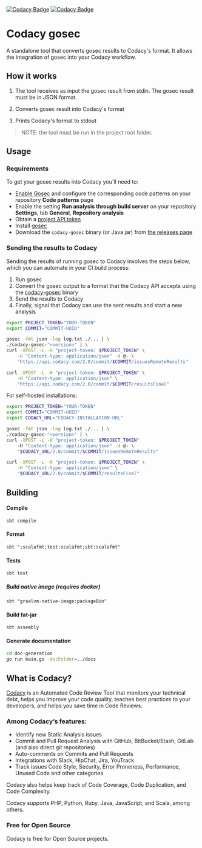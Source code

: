 [![Codacy Badge](https://api.codacy.com/project/badge/Grade/4895f1eeb40c4a348ad5f8d749a276be)](https://www.codacy.com?utm_source=github.com&utm_medium=referral&utm_content=codacy/codacy-gosec&utm_campaign=Badge_Grade)
[![Codacy Badge](https://api.codacy.com/project/badge/Coverage/4895f1eeb40c4a348ad5f8d749a276be)](https://www.codacy.com?utm_source=github.com&utm_medium=referral&utm_content=codacy/codacy-gosec&utm_campaign=Badge_Coverage)

# Codacy gosec

A standalone tool that converts gosec results to Codacy's format. It allows the integration of gosec into your Codacy workflow.

## How it works

1.  The tool receives as input the gosec result from stdin. The gosec result must be in JSON format.

2.  Converts gosec result into Codacy's format

3.  Prints Codacy's format to stdout

> NOTE: the tool must be run in the project root folder.

## Usage

### Requirements

To get your gosec results into Codacy you'll need to:

-   [Enable Gosec](https://docs.codacy.com/repositories-configure/configuring-code-patterns/) and configure the corresponding code patterns on your repository **Code patterns** page
-   Enable the setting **Run analysis through build server** on your repository **Settings**, tab **General**, **Repository analysis**
-   Obtain a [project API token](https://docs.codacy.com/codacy-api/api-tokens/#project-api-tokens)
-   Install [gosec](https://github.com/securego/gosec#install)
-   Download the `codacy-gosec` binary (or Java jar) from [the releases page](https://github.com/codacy/codacy-gosec/releases)


### Sending the results to Codacy

Sending the results of running gosec to Codacy involves the steps below, which you can automate in your CI build process:

1.  Run gosec
2.  Convert the gosec output to a format that the Codacy API accepts using the [codacy-gosec](https://github.com/codacy/codacy-gosec/releases) binary
3.  Send the results to Codacy
4.  Finally, signal that Codacy can use the sent results and start a new analysis

```bash
export PROJECT_TOKEN="YOUR-TOKEN"
export COMMIT="COMMIT-UUID"

gosec -fmt json -log log.txt ./... | \
./codacy-gosec-"<version>" | \
curl -XPOST -L -H "project-token: $PROJECT_TOKEN" \
    -H "Content-type: application/json" -d @- \
    "https://api.codacy.com/2.0/commit/$COMMIT/issuesRemoteResults"

curl -XPOST -L -H "project-token: $PROJECT_TOKEN" \
	-H "Content-type: application/json" \
	"https://api.codacy.com/2.0/commit/$COMMIT/resultsFinal"
```

For self-hosted installations:

```bash
export PROJECT_TOKEN="YOUR-TOKEN"
export COMMIT="COMMIT-UUID"
export CODACY_URL="CODACY-INSTALLATION-URL"

gosec -fmt json -log log.txt ./... | \
./codacy-gosec-"<version>" | \
curl -XPOST -L -H "project-token: $PROJECT_TOKEN"
    -H "Content-type: application/json" -d @- \
    "$CODACY_URL/2.0/commit/$COMMIT/issuesRemoteResults"

curl -XPOST -L -H "project-token: $PROJECT_TOKEN" \
	-H "Content-type: application/json" \
	"$CODACY_URL/2.0/commit/$COMMIT/resultsFinal"
```

## Building

#### Compile

    sbt compile

#### Format

    sbt ";scalafmt;test:scalafmt;sbt:scalafmt"

#### Tests

    sbt test

##### Build native image (requires docker)

`sbt "graalvm-native-image:packageBin"`

#### Build fat-jar

    sbt assembly

#### Generate documentation

```bash
cd doc-generation
go run main.go -docFolder=../docs
```

## What is Codacy?

[Codacy](https://www.codacy.com/) is an Automated Code Review Tool that monitors your technical debt, helps you improve your code quality, teaches best practices to your developers, and helps you save time in Code Reviews.

### Among Codacy’s features:

-   Identify new Static Analysis issues
-   Commit and Pull Request Analysis with GitHub, BitBucket/Stash, GitLab (and also direct git repositories)
-   Auto-comments on Commits and Pull Requests
-   Integrations with Slack, HipChat, Jira, YouTrack
-   Track issues Code Style, Security, Error Proneness, Performance, Unused Code and other categories

Codacy also helps keep track of Code Coverage, Code Duplication, and Code Complexity.

Codacy supports PHP, Python, Ruby, Java, JavaScript, and Scala, among others.

### Free for Open Source

Codacy is free for Open Source projects.

